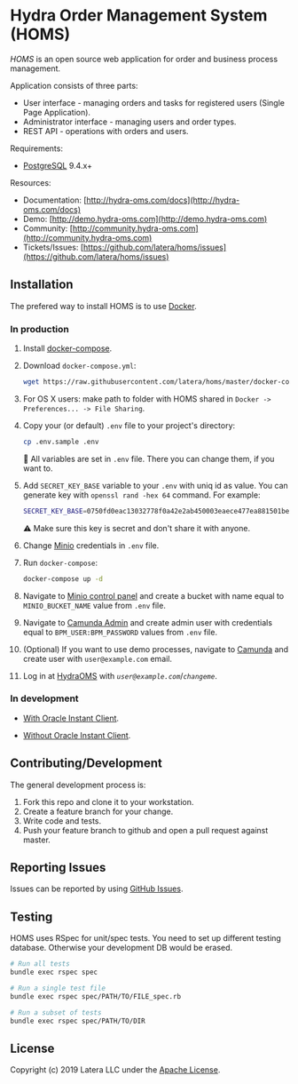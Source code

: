 # Hydra Order Management System (HOMS)

*HOMS* is an open source web application for order and business process management.

Application consists of three parts:

* User interface - managing orders and tasks for registered users (Single Page Application).
* Administrator interface - managing users and order types.
* REST API - operations with orders and users.

Requirements:

* [PostgreSQL](http://www.postgresql.org/) 9.4.x+

Resources:

* Documentation: [http://hydra-oms.com/docs](http://hydra-oms.com/docs)
* Demo: [http://demo.hydra-oms.com](http://demo.hydra-oms.com)
* Community: [http://community.hydra-oms.com](http://community.hydra-oms.com)
* Tickets/Issues: [https://github.com/latera/homs/issues](https://github.com/latera/homs/issues)

## Installation

The prefered way to install HOMS is to use [Docker](https://www.docker.com/).

### In production

1. Install [docker-compose](https://docs.docker.com/compose/install/).
2. Download `docker-compose.yml`:

    ```bash
    wget https://raw.githubusercontent.com/latera/homs/master/docker-compose.yml
    ```

3. For OS X users: make path to folder with HOMS shared in `Docker -> Preferences... -> File Sharing`.

4. Copy your (or default) `.env` file to your project's directory:

    ```bash
    cp .env.sample .env
    ```

    :pushpin: All variables are set in `.env` file. There you can change them, if you want to.

5. Add `SECRET_KEY_BASE` variable to your `.env` with uniq id as value. You can generate key with `openssl rand -hex 64` command. For example:

    ```bash
    SECRET_KEY_BASE=0750fd0eac13032778f0a42e2ab450003eaece477ea881501be0cc438f870a2f498dbbc00ffb7c8379c30c960568a402d315496bb7bc2b3ee324401ba788a
    ```

    :warning: Make sure this key is secret and don't share it with anyone.

6. Change [Minio](https://github.com/minio/minio) credentials in `.env` file.

7. Run `docker-compose`:

    ```bash
    docker-compose up -d
    ```

8. Navigate to [Minio control panel](http://localhost:9000) and create a bucket with name equal to `MINIO_BUCKET_NAME` value from `.env` file.

9. Navigate to [Camunda Admin](http://localhost:8080/camunda) and create admin user with credentials equal to `BPM_USER:BPM_PASSWORD` values from `.env` file.

10. (Optional) If you want to use demo processes, navigate to [Camunda](http://localhost:8080/camunda/app/admin/default/#/user-create) and create user with `user@example.com` email.

11. Log in at [HydraOMS](http://localhost:3000) with *`user@example.com`*/*`changeme`*.

### In development

* [With Oracle Instant Client](https://github.com/latera/homs/blob/master/WITH_ORACLE.md).

* [Without Oracle Instant Client](https://github.com/latera/homs/blob/master/WITHOUT_ORACLE.md).

## Contributing/Development

The general development process is:

1. Fork this repo and clone it to your workstation.
2. Create a feature branch for your change.
3. Write code and tests.
4. Push your feature branch to github and open a pull request against master.

## Reporting Issues

Issues can be reported by using [GitHub Issues](https://github.com/latera/homs/issues).

## Testing

HOMS uses RSpec for unit/spec tests. You need to set up different testing database. Otherwise your development DB would be erased.

```bash
# Run all tests
bundle exec rspec spec

# Run a single test file
bundle exec rspec spec/PATH/TO/FILE_spec.rb

# Run a subset of tests
bundle exec rspec spec/PATH/TO/DIR
```

## License

Copyright (c) 2019 Latera LLC under the [Apache License](https://github.com/latera/homs/blob/master/LICENSE).
